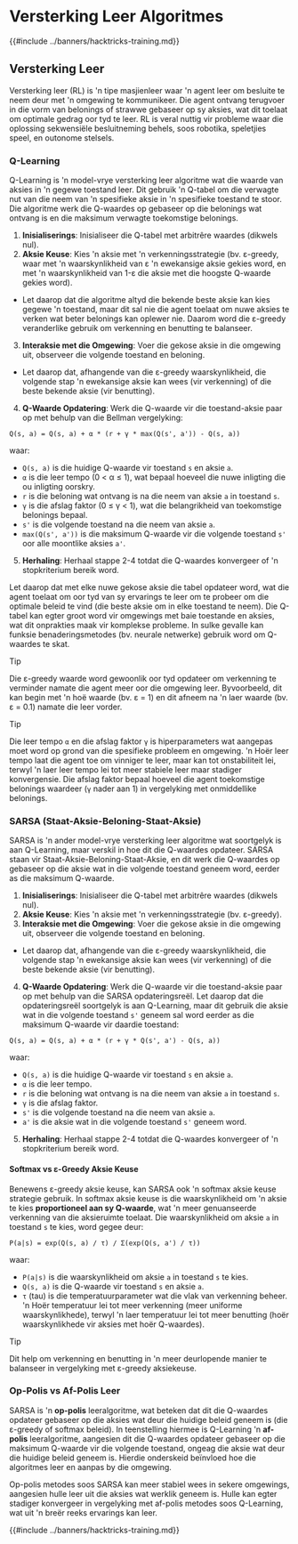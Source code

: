 # Versterking Leer Algoritmes

{{#include ../banners/hacktricks-training.md}}

## Versterking Leer

Versterking leer (RL) is 'n tipe masjienleer waar 'n agent leer om besluite te neem deur met 'n omgewing te kommunikeer. Die agent ontvang terugvoer in die vorm van belonings of strawwe gebaseer op sy aksies, wat dit toelaat om optimale gedrag oor tyd te leer. RL is veral nuttig vir probleme waar die oplossing sekwensiële besluitneming behels, soos robotika, speletjies speel, en outonome stelsels.

### Q-Learning

Q-Learning is 'n model-vrye versterking leer algoritme wat die waarde van aksies in 'n gegewe toestand leer. Dit gebruik 'n Q-tabel om die verwagte nut van die neem van 'n spesifieke aksie in 'n spesifieke toestand te stoor. Die algoritme werk die Q-waardes op gebaseer op die belonings wat ontvang is en die maksimum verwagte toekomstige belonings.
1. **Inisialiserings**: Inisialiseer die Q-tabel met arbitrêre waardes (dikwels nul).
2. **Aksie Keuse**: Kies 'n aksie met 'n verkenningsstrategie (bv. ε-greedy, waar met 'n waarskynlikheid van ε 'n ewekansige aksie gekies word, en met 'n waarskynlikheid van 1-ε die aksie met die hoogste Q-waarde gekies word).
- Let daarop dat die algoritme altyd die bekende beste aksie kan kies gegewe 'n toestand, maar dit sal nie die agent toelaat om nuwe aksies te verken wat beter belonings kan oplewer nie. Daarom word die ε-greedy veranderlike gebruik om verkenning en benutting te balanseer.
3. **Interaksie met die Omgewing**: Voer die gekose aksie in die omgewing uit, observeer die volgende toestand en beloning.
- Let daarop dat, afhangende van die ε-greedy waarskynlikheid, die volgende stap 'n ewekansige aksie kan wees (vir verkenning) of die beste bekende aksie (vir benutting).
4. **Q-Waarde Opdatering**: Werk die Q-waarde vir die toestand-aksie paar op met behulp van die Bellman vergelyking:
```plaintext
Q(s, a) = Q(s, a) + α * (r + γ * max(Q(s', a')) - Q(s, a))
```
waar:
- `Q(s, a)` is die huidige Q-waarde vir toestand `s` en aksie `a`.
- `α` is die leer tempo (0 < α ≤ 1), wat bepaal hoeveel die nuwe inligting die ou inligting oorskry.
- `r` is die beloning wat ontvang is na die neem van aksie `a` in toestand `s`.
- `γ` is die afslag faktor (0 ≤ γ < 1), wat die belangrikheid van toekomstige belonings bepaal.
- `s'` is die volgende toestand na die neem van aksie `a`.
- `max(Q(s', a'))` is die maksimum Q-waarde vir die volgende toestand `s'` oor alle moontlike aksies `a'`.
5. **Herhaling**: Herhaal stappe 2-4 totdat die Q-waardes konvergeer of 'n stopkriterium bereik word.

Let daarop dat met elke nuwe gekose aksie die tabel opdateer word, wat die agent toelaat om oor tyd van sy ervarings te leer om te probeer om die optimale beleid te vind (die beste aksie om in elke toestand te neem). Die Q-tabel kan egter groot word vir omgewings met baie toestande en aksies, wat dit onprakties maak vir komplekse probleme. In sulke gevalle kan funksie benaderingsmetodes (bv. neurale netwerke) gebruik word om Q-waardes te skat.

> [!TIP]
> Die ε-greedy waarde word gewoonlik oor tyd opdateer om verkenning te verminder namate die agent meer oor die omgewing leer. Byvoorbeeld, dit kan begin met 'n hoë waarde (bv. ε = 1) en dit afneem na 'n laer waarde (bv. ε = 0.1) namate die leer vorder.

> [!TIP]
> Die leer tempo `α` en die afslag faktor `γ` is hiperparameters wat aangepas moet word op grond van die spesifieke probleem en omgewing. 'n Hoër leer tempo laat die agent toe om vinniger te leer, maar kan tot onstabiliteit lei, terwyl 'n laer leer tempo lei tot meer stabiele leer maar stadiger konvergensie. Die afslag faktor bepaal hoeveel die agent toekomstige belonings waardeer (`γ` nader aan 1) in vergelyking met onmiddellike belonings.

### SARSA (Staat-Aksie-Beloning-Staat-Aksie)

SARSA is 'n ander model-vrye versterking leer algoritme wat soortgelyk is aan Q-Learning, maar verskil in hoe dit die Q-waardes opdateer. SARSA staan vir Staat-Aksie-Beloning-Staat-Aksie, en dit werk die Q-waardes op gebaseer op die aksie wat in die volgende toestand geneem word, eerder as die maksimum Q-waarde.
1. **Inisialiserings**: Inisialiseer die Q-tabel met arbitrêre waardes (dikwels nul).
2. **Aksie Keuse**: Kies 'n aksie met 'n verkenningsstrategie (bv. ε-greedy).
3. **Interaksie met die Omgewing**: Voer die gekose aksie in die omgewing uit, observeer die volgende toestand en beloning.
- Let daarop dat, afhangende van die ε-greedy waarskynlikheid, die volgende stap 'n ewekansige aksie kan wees (vir verkenning) of die beste bekende aksie (vir benutting).
4. **Q-Waarde Opdatering**: Werk die Q-waarde vir die toestand-aksie paar op met behulp van die SARSA opdateringsreël. Let daarop dat die opdateringsreël soortgelyk is aan Q-Learning, maar dit gebruik die aksie wat in die volgende toestand `s'` geneem sal word eerder as die maksimum Q-waarde vir daardie toestand:
```plaintext
Q(s, a) = Q(s, a) + α * (r + γ * Q(s', a') - Q(s, a))
```
waar:
- `Q(s, a)` is die huidige Q-waarde vir toestand `s` en aksie `a`.
- `α` is die leer tempo.
- `r` is die beloning wat ontvang is na die neem van aksie `a` in toestand `s`.
- `γ` is die afslag faktor.
- `s'` is die volgende toestand na die neem van aksie `a`.
- `a'` is die aksie wat in die volgende toestand `s'` geneem word.
5. **Herhaling**: Herhaal stappe 2-4 totdat die Q-waardes konvergeer of 'n stopkriterium bereik word.

#### Softmax vs ε-Greedy Aksie Keuse

Benewens ε-greedy aksie keuse, kan SARSA ook 'n softmax aksie keuse strategie gebruik. In softmax aksie keuse is die waarskynlikheid om 'n aksie te kies **proportioneel aan sy Q-waarde**, wat 'n meer genuanseerde verkenning van die aksieruimte toelaat. Die waarskynlikheid om aksie `a` in toestand `s` te kies, word gegee deur:
```plaintext
P(a|s) = exp(Q(s, a) / τ) / Σ(exp(Q(s, a') / τ))
```
waar:
- `P(a|s)` is die waarskynlikheid om aksie `a` in toestand `s` te kies.
- `Q(s, a)` is die Q-waarde vir toestand `s` en aksie `a`.
- `τ` (tau) is die temperatuurparameter wat die vlak van verkenning beheer. 'n Hoër temperatuur lei tot meer verkenning (meer uniforme waarskynlikhede), terwyl 'n laer temperatuur lei tot meer benutting (hoër waarskynlikhede vir aksies met hoër Q-waardes).

> [!TIP]
> Dit help om verkenning en benutting in 'n meer deurlopende manier te balanseer in vergelyking met ε-greedy aksiekeuse.

### Op-Polis vs Af-Polis Leer

SARSA is 'n **op-polis** leeralgoritme, wat beteken dat dit die Q-waardes opdateer gebaseer op die aksies wat deur die huidige beleid geneem is (die ε-greedy of softmax beleid). In teenstelling hiermee is Q-Learning 'n **af-polis** leeralgoritme, aangesien dit die Q-waardes opdateer gebaseer op die maksimum Q-waarde vir die volgende toestand, ongeag die aksie wat deur die huidige beleid geneem is. Hierdie onderskeid beïnvloed hoe die algoritmes leer en aanpas by die omgewing.

Op-polis metodes soos SARSA kan meer stabiel wees in sekere omgewings, aangesien hulle leer uit die aksies wat werklik geneem is. Hulle kan egter stadiger konvergeer in vergelyking met af-polis metodes soos Q-Learning, wat uit 'n breër reeks ervarings kan leer.

{{#include ../banners/hacktricks-training.md}}

